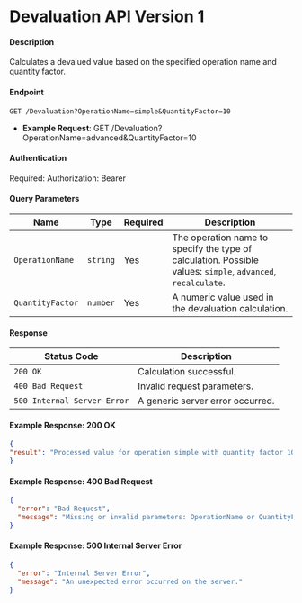 # Devaluation API Version 1

#### Description
Calculates a devalued value based on the specified operation name and quantity factor.

#### Endpoint
`GET /Devaluation?OperationName=simple&QuantityFactor=10`
- **Example Request**:
GET /Devaluation?OperationName=advanced&QuantityFactor=10

#### Authentication
Required: Authorization: Bearer <token>

#### Query Parameters
| **Name**          | **Type**  | **Required** | **Description**                                    |
|--------------------|-----------|--------------|--------------------------------------------------|
| `OperationName`    | `string`  | Yes          | The operation name to specify the type of calculation. Possible values: `simple`, `advanced`, `recalculate`. |
| `QuantityFactor`   | `number`  | Yes          | A numeric value used in the devaluation calculation.  |

#### Response
| **Status Code**         | **Description**                |
|--------------------------|-------------------------------|
| `200 OK`                | Calculation successful.        |
| `400 Bad Request`        | Invalid request parameters.    |
| `500 Internal Server Error` | A generic server error occurred. |

#### Example Response: 200 OK
```json
{
"result": "Processed value for operation simple with quantity factor 10"
}
```

#### Example Response: 400 Bad Request
```json
{
  "error": "Bad Request",
  "message": "Missing or invalid parameters: OperationName or QuantityFactor."
}
```

#### Example Response: 500 Internal Server Error
```json
{
  "error": "Internal Server Error",
  "message": "An unexpected error occurred on the server."
}
```
